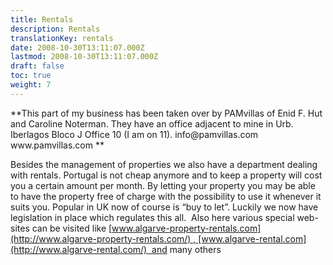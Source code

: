 ```yaml
---
title: Rentals
description: Rentals
translationKey: rentals
date: 2008-10-30T13:11:07.000Z
lastmod: 2008-10-30T13:11:07.000Z
draft: false
toc: true
weight: 7
---
```


**This part of my business has been taken over by PAMvillas of Enid F. Hut and Caroline Noterman. They have an office adjacent to mine in Urb. Iberlagos Bloco J Office 10 (I am on 11). info\@pamvillas.com www\.pamvillas.com  **

Besides the management of properties we also have a department dealing with rentals. Portugal is not cheap anymore and to keep a property will cost you a certain amount per month. By letting your property you may be able to have the property free of charge with the possibility to use it whenever it suits you. Popular in UK now of course is “buy to let”. Luckily we now have legislation in place which regulates this all.  Also here various special web-sites can be visited like [www.algarve-property-rentals.com](http://www.algarve-property-rentals.com/) , [www.algarve-rental.com](http://www.algarve-rental.com/)  and many others

